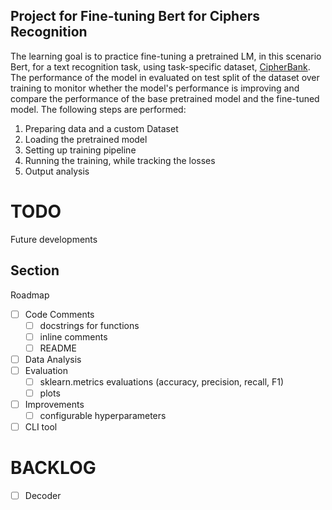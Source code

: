## Project for Fine-tuning Bert for Ciphers Recognition

The learning goal is to practice fine-tuning a pretrained LM, in this scenario Bert, for a text recognition task, using task-specific dataset, [CipherBank](https://huggingface.co/datasets/yu0226/CipherBank/viewer/Atbash?views%5B%5D=atbash). The performance of the model in evaluated on test split of the dataset over training to monitor whether the model's performance is improving and compare the performance of the base pretrained model and the fine-tuned model.
The following steps are performed:

1. Preparing data and a custom Dataset
2. Loading the pretrained model
3. Setting up training pipeline
4. Running the training, while tracking the losses
5. Output analysis

# TODO

Future developments

## Section

Roadmap

- [ ] Code Comments
  - [ ] docstrings for functions
  - [ ] inline comments
  - [ ] README
- [ ] Data Analysis
- [ ] Evaluation
  - [ ] sklearn.metrics evaluations (accuracy, precision, recall, F1)
  - [ ] plots
- [ ] Improvements
  - [ ] configurable hyperparameters
- [ ] CLI tool

# BACKLOG

- [ ] Decoder
